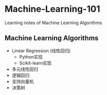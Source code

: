 # Machine-Learning-101
Learning notes of Machine Learning Algorithms

## Machine Learning Algorithms

- Linear Regression (线性回归)
  - Python实现
  - Scikit-learn实现
- 多元线性回归
- 逻辑回归
- 支持向量机
- 决策树

